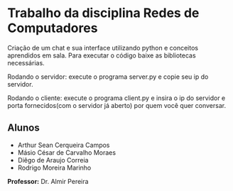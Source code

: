 # Trabalho da disciplina Redes de Computadores

Criação de um chat e sua interface utilizando python e conceitos aprendidos em sala.
Para executar o código baixe as bibliotecas necessárias.

Rodando o servidor: execute o programa server.py e copie seu ip do servidor.

Rodando o cliente: execute o programa client.py e insira o ip do servidor e porta fornecidos(com o servidor já aberto) por quem você quer conversar.

## Alunos

- Arthur Sean Cerqueira Campos
- Másio César de Carvalho Moraes
- Diêgo de Araujo Correia
- Rodrigo Moreira Marinho

**Professor:** Dr. Almir Pereira
